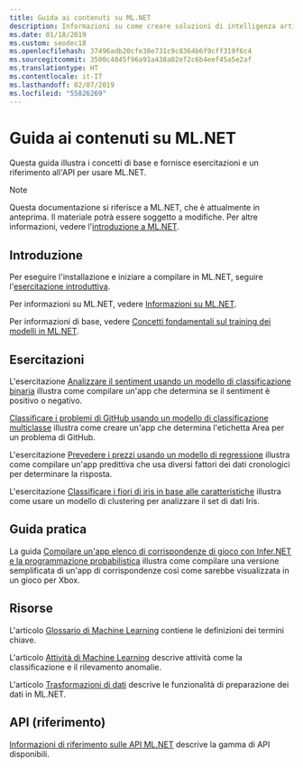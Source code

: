 ```yaml
---
title: Guida ai contenuti su ML.NET
description: Informazioni su come creare soluzioni di intelligenza artificiale personalizzate e integrarle nelle applicazioni .NET usando ML.NET.
ms.date: 01/18/2019
ms.custom: seodec18
ms.openlocfilehash: 37496adb20cfe38e731c9c8364b6f9cff319f6c4
ms.sourcegitcommit: 3500c4845f96a91a438a02ef2c6b4eef45a5e2af
ms.translationtype: HT
ms.contentlocale: it-IT
ms.lasthandoff: 02/07/2019
ms.locfileid: "55826269"
---
```

# <a name="mlnet-content-guide"></a>Guida ai contenuti su ML.NET

Questa guida illustra i concetti di base e fornisce esercitazioni e un riferimento all'API per usare ML.NET.

> [!NOTE]
> Questa documentazione si riferisce a ML.NET, che è attualmente in anteprima. Il materiale potrà essere soggetto a modifiche. Per altre informazioni, vedere l'[introduzione a ML.NET](https://www.microsoft.com/net/learn/apps/machine-learning-and-ai/ml-dotnet).

## <a name="get-started"></a>Introduzione

Per eseguire l'installazione e iniziare a compilare in ML.NET, seguire l'[esercitazione introduttiva](https://www.microsoft.com/net/learn/machinelearning-ai/ml-dotnet-get-started-tutorial).

Per informazioni su ML.NET, vedere [Informazioni su ML.NET](what-is-mldotnet.md).

Per informazioni di base, vedere [Concetti fondamentali sul training dei modelli in ML.NET](basic-concepts-model-training-in-mldotnet.md).

## <a name="tutorials"></a>Esercitazioni

L'esercitazione [Analizzare il sentiment usando un modello di classificazione binaria](tutorials/sentiment-analysis.md) illustra come compilare un'app che determina se il sentiment è positivo o negativo.

[Classificare i problemi di GitHub usando un modello di classificazione multiclasse](tutorials/github-issue-classification.md) illustra come creare un'app che determina l'etichetta Area per un problema di GitHub.

L'esercitazione [Prevedere i prezzi usando un modello di regressione](tutorials/taxi-fare.md) illustra come compilare un'app predittiva che usa diversi fattori dei dati cronologici per determinare la risposta.

L'esercitazione [Classificare i fiori di iris in base alle caratteristiche](tutorials/iris-clustering.md) illustra come usare un modello di clustering per analizzare il set di dati Iris. 

## <a name="how-to-guide"></a>Guida pratica

La guida [Compilare un'app elenco di corrispondenze di gioco con Infer.NET e la programmazione probabilistica](how-to-guides/matchup-app-infer-net.md) illustra come compilare una versione semplificata di un'app di corrispondenze così come sarebbe visualizzata in un gioco per Xbox.

## <a name="resources"></a>Risorse

L'articolo [Glossario di Machine Learning](resources/glossary.md) contiene le definizioni dei termini chiave.

L'articolo [Attività di Machine Learning](resources/tasks.md) descrive attività come la classificazione e il rilevamento anomalie. 

L'articolo [Trasformazioni di dati](resources/transforms.md) descrive le funzionalità di preparazione dei dati in ML.NET.


## <a name="api-reference"></a>API (riferimento)

[Informazioni di riferimento sulle API ML.NET](https://docs.microsoft.com/dotnet/api/?view=ml-dotnet) descrive la gamma di API disponibili.
